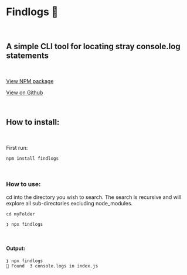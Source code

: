 # Findlogs 🔎

</br>

## A simple CLI tool for locating stray console.log statements

</br>

[View NPM package ](https://www.npmjs.com/package/findlogs)

[View on Github ](https://github.com/duckRabbitPy/findlogs)

</br>

## How to install:

</br>

First run:

```shell
npm install findlogs
```

</br>

### How to use:

cd into the directory you wish to search. The search is recursive and will explore all sub-directories excluding node_modules.

```shell
cd myFolder
```

```shell
❯ npx findlogs
```

</br>

#### Output:

```shell
❯ npx findlogs
🔎 Found  3 console.logs in index.js
```
